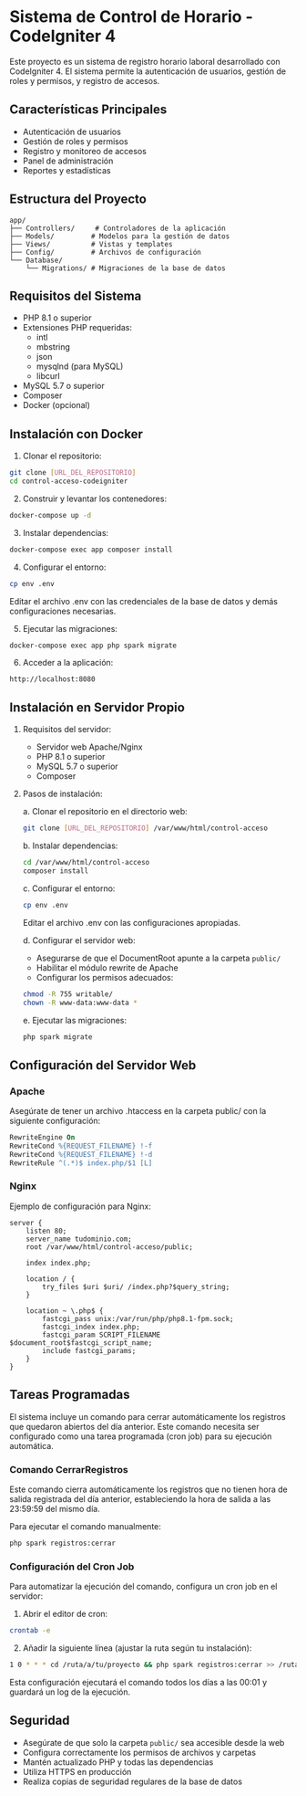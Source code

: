 # Sistema de Control de Horario - CodeIgniter 4

Este proyecto es un sistema de registro horario laboral desarrollado con CodeIgniter 4. El sistema permite la autenticación de usuarios, gestión de roles y permisos, y registro de accesos.

## Características Principales

- Autenticación de usuarios
- Gestión de roles y permisos
- Registro y monitoreo de accesos
- Panel de administración
- Reportes y estadísticas

## Estructura del Proyecto

```
app/
├── Controllers/     # Controladores de la aplicación
├── Models/         # Modelos para la gestión de datos
├── Views/          # Vistas y templates
├── Config/         # Archivos de configuración
└── Database/
    └── Migrations/ # Migraciones de la base de datos
```

## Requisitos del Sistema

- PHP 8.1 o superior
- Extensiones PHP requeridas:
  - intl
  - mbstring
  - json
  - mysqlnd (para MySQL)
  - libcurl
- MySQL 5.7 o superior
- Composer
- Docker (opcional)

## Instalación con Docker

1. Clonar el repositorio:
```bash
git clone [URL_DEL_REPOSITORIO]
cd control-acceso-codeigniter
```

2. Construir y levantar los contenedores:
```bash
docker-compose up -d
```

3. Instalar dependencias:
```bash
docker-compose exec app composer install
```

4. Configurar el entorno:
```bash
cp env .env
```
Editar el archivo .env con las credenciales de la base de datos y demás configuraciones necesarias.

5. Ejecutar las migraciones:
```bash
docker-compose exec app php spark migrate
```

6. Acceder a la aplicación:
```
http://localhost:8080
```

## Instalación en Servidor Propio

1. Requisitos del servidor:
   - Servidor web Apache/Nginx
   - PHP 8.1 o superior
   - MySQL 5.7 o superior
   - Composer

2. Pasos de instalación:

   a. Clonar el repositorio en el directorio web:
   ```bash
   git clone [URL_DEL_REPOSITORIO] /var/www/html/control-acceso
   ```

   b. Instalar dependencias:
   ```bash
   cd /var/www/html/control-acceso
   composer install
   ```

   c. Configurar el entorno:
   ```bash
   cp env .env
   ```
   Editar el archivo .env con las configuraciones apropiadas.

   d. Configurar el servidor web:
   - Asegurarse de que el DocumentRoot apunte a la carpeta `public/`
   - Habilitar el módulo rewrite de Apache
   - Configurar los permisos adecuados:
   ```bash
   chmod -R 755 writable/
   chown -R www-data:www-data *
   ```

   e. Ejecutar las migraciones:
   ```bash
   php spark migrate
   ```

## Configuración del Servidor Web

### Apache
Asegúrate de tener un archivo .htaccess en la carpeta public/ con la siguiente configuración:

```apache
RewriteEngine On
RewriteCond %{REQUEST_FILENAME} !-f
RewriteCond %{REQUEST_FILENAME} !-d
RewriteRule ^(.*)$ index.php/$1 [L]
```

### Nginx
Ejemplo de configuración para Nginx:

```nginx
server {
    listen 80;
    server_name tudominio.com;
    root /var/www/html/control-acceso/public;

    index index.php;

    location / {
        try_files $uri $uri/ /index.php?$query_string;
    }

    location ~ \.php$ {
        fastcgi_pass unix:/var/run/php/php8.1-fpm.sock;
        fastcgi_index index.php;
        fastcgi_param SCRIPT_FILENAME $document_root$fastcgi_script_name;
        include fastcgi_params;
    }
}
```

## Tareas Programadas

El sistema incluye un comando para cerrar automáticamente los registros que quedaron abiertos del día anterior. Este comando necesita ser configurado como una tarea programada (cron job) para su ejecución automática.

### Comando CerrarRegistros

Este comando cierra automáticamente los registros que no tienen hora de salida registrada del día anterior, estableciendo la hora de salida a las 23:59:59 del mismo día.

Para ejecutar el comando manualmente:
```bash
php spark registros:cerrar
```

### Configuración del Cron Job

Para automatizar la ejecución del comando, configura un cron job en el servidor:

1. Abrir el editor de cron:
```bash
crontab -e
```

2. Añadir la siguiente línea (ajustar la ruta según tu instalación):
```bash
1 0 * * * cd /ruta/a/tu/proyecto && php spark registros:cerrar >> /ruta/logs/cron.log 2>&1
```

Esta configuración ejecutará el comando todos los días a las 00:01 y guardará un log de la ejecución.

## Seguridad

- Asegúrate de que solo la carpeta `public/` sea accesible desde la web
- Configura correctamente los permisos de archivos y carpetas
- Mantén actualizado PHP y todas las dependencias
- Utiliza HTTPS en producción
- Realiza copias de seguridad regulares de la base de datos
